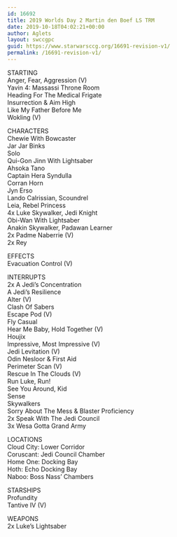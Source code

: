 ```yaml
---
id: 16692
title: 2019 Worlds Day 2 Martin den Boef LS TRM
date: 2019-10-18T04:02:21+00:00
author: Aglets
layout: swccgpc
guid: https://www.starwarsccg.org/16691-revision-v1/
permalink: /16691-revision-v1/
---
```

STARTING  
Anger, Fear, Aggression (V)  
Yavin 4: Massassi Throne Room  
Heading For The Medical Frigate  
Insurrection & Aim High  
Like My Father Before Me  
Wokling (V)

CHARACTERS  
Chewie With Bowcaster  
Jar Jar Binks  
Solo  
Qui-Gon Jinn With Lightsaber  
Ahsoka Tano  
Captain Hera Syndulla  
Corran Horn  
Jyn Erso  
Lando Calrissian, Scoundrel  
Leia, Rebel Princess  
4x Luke Skywalker, Jedi Knight  
Obi-Wan With Lightsaber  
Anakin Skywalker, Padawan Learner  
2x Padme Naberrie (V)  
2x Rey

EFFECTS  
Evacuation Control (V)

INTERRUPTS  
2x A Jedi&#8217;s Concentration  
A Jedi&#8217;s Resilience  
Alter (V)  
Clash Of Sabers  
Escape Pod (V)  
Fly Casual  
Hear Me Baby, Hold Together (V)  
Houjix  
Impressive, Most Impressive (V)  
Jedi Levitation (V)  
Odin Nesloor & First Aid  
Perimeter Scan (V)  
Rescue In The Clouds (V)  
Run Luke, Run!  
See You Around, Kid  
Sense  
Skywalkers  
Sorry About The Mess & Blaster Proficiency  
2x Speak With The Jedi Council  
3x Wesa Gotta Grand Army

LOCATIONS  
Cloud City: Lower Corridor  
Coruscant: Jedi Council Chamber  
Home One: Docking Bay  
Hoth: Echo Docking Bay  
Naboo: Boss Nass&#8217; Chambers

STARSHIPS  
Profundity  
Tantive IV (V)

WEAPONS  
2x Luke&#8217;s Lightsaber
